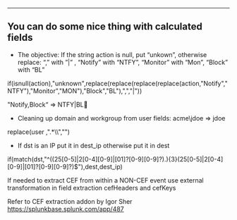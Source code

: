 -----------------------------------------------------
**You can do some nice thing with calculated fields**
-----------------------------------------------------

- The objective:  If the string action is null, put “unkown”, otherwise replace: “,” with ”|”  , “Notify” with “NTFY”, “Monitor” with “Mon”, “Block” with “BL”

if(isnull(action),"unknown",replace(replace(replace(replace(action,"Notify","NTFY"),"Monitor","MON"),"Block","BL"),",","|"))

"Notify,Block“  =>  NTFY|BL


- Cleaning up domain and workgroup from user fields:  acme\\jdoe => jdoe

replace(user ,".*\\\\","") 


- If dst is an IP put it in dest_ip otherwise put it in dest

if(match(dst,"^((25[0-5]|2[0-4][0-9]|[01]?[0-9][0-9]?)\.){3}(25[0-5]|2[0-4][0-9]|[01]?[0-9][0-9]?)$"),dest,dest_ip)

If needed to extract CEF from within a NON-CEF event use external transformation in field extraction cefHeaders and cefKeys

Refer to CEF extraction addon by Igor Sher https://splunkbase.splunk.com/app/487
